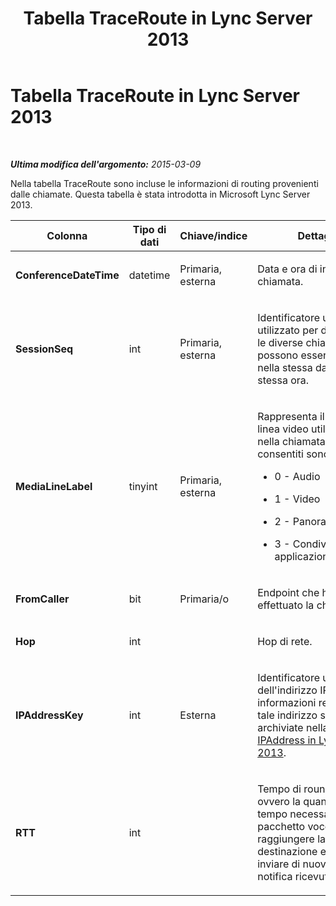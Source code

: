 ﻿---
title: Tabella TraceRoute in Lync Server 2013
TOCTitle: Tabella TraceRoute in Lync Server 2013
ms:assetid: b9493cef-6ece-4f13-bf68-dbf132aab4f4
ms:mtpsurl: https://technet.microsoft.com/it-it/library/JJ205205(v=OCS.15)
ms:contentKeyID: 49301768
ms.date: 08/24/2015
mtps_version: v=OCS.15
ms.translationtype: HT
---

# Tabella TraceRoute in Lync Server 2013

 

_**Ultima modifica dell'argomento:** 2015-03-09_

Nella tabella TraceRoute sono incluse le informazioni di routing provenienti dalle chiamate. Questa tabella è stata introdotta in Microsoft Lync Server 2013.


<table>
<colgroup>
<col style="width: 25%" />
<col style="width: 25%" />
<col style="width: 25%" />
<col style="width: 25%" />
</colgroup>
<thead>
<tr class="header">
<th><strong>Colonna</strong></th>
<th><strong>Tipo di dati</strong></th>
<th><strong>Chiave/indice</strong></th>
<th><strong>Dettagli</strong></th>
</tr>
</thead>
<tbody>
<tr class="odd">
<td><p><strong>ConferenceDateTime</strong></p></td>
<td><p>datetime</p></td>
<td><p>Primaria, esterna</p></td>
<td><p>Data e ora di inizio della chiamata.</p></td>
</tr>
<tr class="even">
<td><p><strong>SessionSeq</strong></p></td>
<td><p>int</p></td>
<td><p>Primaria, esterna</p></td>
<td><p>Identificatore univoco utilizzato per distinguere le diverse chiamate che possono essere iniziate nella stessa data e alla stessa ora.</p></td>
</tr>
<tr class="odd">
<td><p><strong>MediaLineLabel</strong></p></td>
<td><p>tinyint</p></td>
<td><p>Primaria, esterna</p></td>
<td><p>Rappresenta il tipo di linea video utilizzata nella chiamata. I valori consentiti sono:</p>
<ul>
<li><p>0 - Audio</p></li>
<li><p>1 - Video</p></li>
<li><p>2 - Panoramica</p></li>
<li><p>3 - Condivisione applicazione/desktop</p></li>
</ul></td>
</tr>
<tr class="even">
<td><p><strong>FromCaller</strong></p></td>
<td><p>bit</p></td>
<td><p>Primaria/o</p></td>
<td><p>Endpoint che ha effettuato la chiamata.</p></td>
</tr>
<tr class="odd">
<td><p><strong>Hop</strong></p></td>
<td><p>int</p></td>
<td><p></p></td>
<td><p>Hop di rete.</p></td>
</tr>
<tr class="even">
<td><p><strong>IPAddressKey</strong></p></td>
<td><p>int</p></td>
<td><p>Esterna</p></td>
<td><p>Identificatore univoco dell'indirizzo IP. Le informazioni relative a tale indirizzo sono archiviate nella <a href="lync-server-2013-ipaddress-table.md">Tabella IPAddress in Lync Server 2013</a>.</p></td>
</tr>
<tr class="odd">
<td><p><strong>RTT</strong></p></td>
<td><p>int</p></td>
<td><p></p></td>
<td><p>Tempo di roundtrip, ovvero la quantità di tempo necessaria a un pacchetto voce per raggiungere la relativa destinazione e quindi inviare di nuovo la notifica ricevuta.</p></td>
</tr>
</tbody>
</table>

